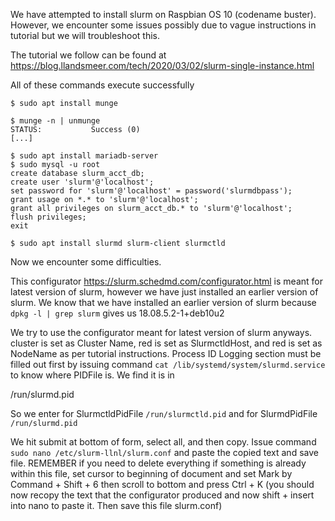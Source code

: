 We have attempted to install slurm on Raspbian OS 10 (codename buster).
However, we encounter some issues possibly due to vague instructions in tutorial but we will troubleshoot this.

The tutorial we follow can be found at <https://blog.llandsmeer.com/tech/2020/03/02/slurm-single-instance.html>

All of these commands execute successfully

`$ sudo apt install munge`

```
$ munge -n | unmunge
STATUS:           Success (0)
[...]
```

```
$ sudo apt install mariadb-server
$ sudo mysql -u root
create database slurm_acct_db;
create user 'slurm'@'localhost';
set password for 'slurm'@'localhost' = password('slurmdbpass');
grant usage on *.* to 'slurm'@'localhost';
grant all privileges on slurm_acct_db.* to 'slurm'@'localhost';
flush privileges;
exit
```

`$ sudo apt install slurmd slurm-client slurmctld`

Now we encounter some difficulties.

This configurator <https://slurm.schedmd.com/configurator.html> is meant for latest version of slurm, however we have just installed an earlier
version of slurm. We know that we have installed an earlier version of slurm because `dpkg -l | grep slurm` gives us 18.08.5.2-1+deb10u2

We try to use the configurator meant for latest version of slurm anyways. cluster is set as Cluster Name, red is set as SlurmctldHost, and red is set as NodeName
as per tutorial instructions. Process ID Logging section must be filled out first by issuing command `cat /lib/systemd/system/slurmd.service` to know where PIDFile
is. We find it is in

/run/slurmd.pid

So we enter for SlurmctldPidFile `/run/slurmctld.pid` and for SlurmdPidFile `/run/slurmd.pid`

We hit submit at bottom of form, select all, and then copy. Issue command `sudo nano /etc/slurm-llnl/slurm.conf` and paste the copied text and save file.
REMEMBER if you need to delete everything if something is already within this file, set cursor to beginning of document and set Mark by Command + Shift + 6 
then scroll to bottom and press Ctrl + K (you should now recopy the text that the configurator produced and now shift + insert into nano to paste it.
Then save this file slurm.conf)
